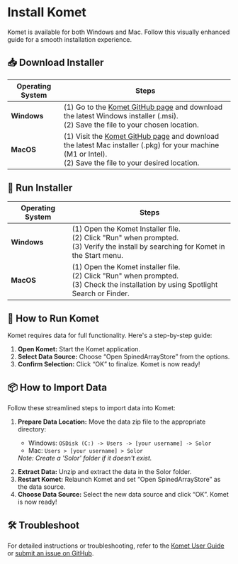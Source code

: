 # Install Komet

Komet is available for both Windows and Mac. Follow this visually enhanced guide for a smooth installation experience.

## 📥 Download Installer

| Operating System | Steps |
|------------------|-------|
| **Windows**      | (1️) Go to the [Komet GitHub page](https://github.com/ikmdev/komet/releases/tag/1.7.0) and download the latest Windows installer (.msi).<br />(2️) Save the file to your chosen location. |
| **MacOS**        | (1) Visit the [Komet GitHub page](https://github.com/ikmdev/komet/releases/tag/1.7.0) and download the latest Mac installer (.pkg) for your machine (M1 or Intel).<br />(2️) Save the file to your desired location. |

## 🔧 Run Installer

| Operating System | Steps |
|------------------|-------|
| **Windows**      | (1) Open the Komet Installer file.<br /> (2) Click "Run" when prompted.<br /> (3) Verify the install by searching for Komet in the Start menu. |
| **MacOS**        | (1) Open the Komet installer file.<br /> (2) Click "Run" when prompted.<br /> (3) Check the installation by using Spotlight Search or Finder. |



## 🚀 How to Run Komet

Komet requires data for full functionality. Here's a step-by-step guide:

<div style={{ backgroundColor: '#f0f8ff', padding: '15px', borderLeft: '5px solid #007bff', marginBottom: '20px' }}>
  <ol>
    <li><strong>Open Komet:</strong> Start the Komet application.</li>
    <li><strong>Select Data Source:</strong> Choose “Open SpinedArrayStore” from the options.</li>
    <li><strong>Confirm Selection:</strong> Click “OK” to finalize. Komet is now ready!</li>
  </ol>
</div>


## 📦 How to Import Data

Follow these streamlined steps to import data into Komet:

<div style={{ backgroundColor: '#fff0f5', padding: '15px', borderLeft: '5px solid #db7093', marginBottom: '20px' }}>
  <ol>
    <li>
      <p>
        <strong>Prepare Data Location:</strong> Move the data zip file to the appropriate directory:
        <ul>
          <li>Windows: <code>OSDisk (C:) -> Users -> [your username] -> Solor</code></li>
          <li>Mac: <code>Users > [your username] > Solor</code></li>
        </ul>
        <em>Note: Create a 'Solor' folder if it doesn't exist.</em>
      </p>
    </li>
    <li><strong>Extract Data:</strong> Unzip and extract the data in the Solor folder.</li>
    <li><strong>Restart Komet:</strong> Relaunch Komet and set “Open SpinedArrayStore” as the data source.</li>
    <li><strong>Choose Data Source:</strong> Select the new data source and click “OK”. Komet is now ready!</li>
  </ol>
</div>


## 🛠️ Troubleshoot

For detailed instructions or troubleshooting, refer to the [Komet User Guide](#) or [submit an issue on GitHub](https://github.com/ikmdev/komet/issues).

